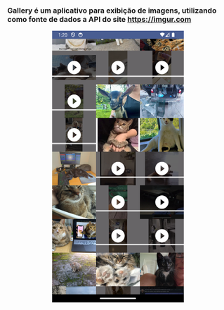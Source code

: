 ### Gallery é um aplicativo para exibição de imagens, utilizando como fonte de dados a API do site https://imgur.com

<div align="center">
<img src="gallery.png" alt="Lojinha Virtual" width="300">
</div>
